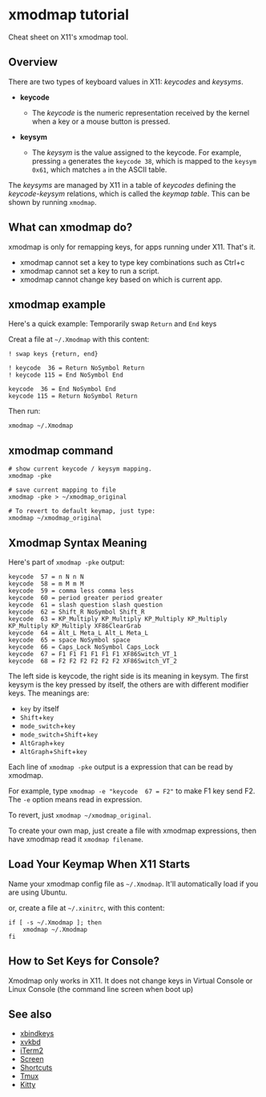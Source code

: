 # xmodmap tutorial

Cheat sheet on X11's xmodmap tool.

## Overview

There are two types of keyboard values in X11: *keycodes* and *keysyms*.

- **keycode**
    - The *keycode* is the numeric representation received by the kernel when a key or a mouse button is pressed.

- **keysym**
    - The *keysym* is the value assigned to the keycode. For example, pressing `a` generates the `keycode 38`, which is mapped to the `keysym 0x61`, which matches `a` in the ASCII table.

The *keysyms* are managed by X11 in a table of *keycodes* defining the *keycode-keysym* relations, which is called the *keymap table*. This can be shown by running `xmodmap`.

## What can xmodmap do?

xmodmap is only for remapping keys, for apps running under X11. That's it.

- xmodmap cannot set a key to type key combinations such as Ctrl+c
- xmodmap cannot set a key to run a script.
- xmodmap cannot change key based on which is current app.

## xmodmap example

Here's a quick example: Temporarily swap `Return` and `End` keys

Creat a file at `~/.Xmodmap` with this content:

```text
! swap keys {return, end}

! keycode  36 = Return NoSymbol Return
! keycode 115 = End NoSymbol End

keycode  36 = End NoSymbol End
keycode 115 = Return NoSymbol Return
```

Then run:

```shell
xmodmap ~/.Xmodmap
```

## xmodmap command

```shell
# show current keycode / keysym mapping.
xmodmap -pke
```

```shell
# save current mapping to file
xmodmap -pke > ~/xmodmap_original
```
```shell
# To revert to default keymap, just type:
xmodmap ~/xmodmap_original
```

## Xmodmap Syntax Meaning

Here's part of `xmodmap -pke` output:

```text
keycode  57 = n N n N
keycode  58 = m M m M
keycode  59 = comma less comma less
keycode  60 = period greater period greater
keycode  61 = slash question slash question
keycode  62 = Shift_R NoSymbol Shift_R
keycode  63 = KP_Multiply KP_Multiply KP_Multiply KP_Multiply KP_Multiply KP_Multiply XF86ClearGrab
keycode  64 = Alt_L Meta_L Alt_L Meta_L
keycode  65 = space NoSymbol space
keycode  66 = Caps_Lock NoSymbol Caps_Lock
keycode  67 = F1 F1 F1 F1 F1 F1 XF86Switch_VT_1
keycode  68 = F2 F2 F2 F2 F2 F2 XF86Switch_VT_2
```

The left side is keycode, the right side is its meaning in keysym. The first keysym is the key pressed by itself, the others are with different modifier keys. The meanings are:

* `key` by itself
* `Shift`+`key`
* `mode_switch`+`key`
* `mode_switch`+`Shift`+`key`
* `AltGraph`+`key`
* `AltGraph`+`Shift`+`key`

Each line of `xmodmap -pke` output is a expression that can be read by xmodmap.

For example, type `xmodmap -e "keycode  67 = F2"` to make F1 key send F2. The `-e` option means read in expression.

To revert, just `xmodmap ~/xmodmap_original`.

To create your own map, just create a file with xmodmap expressions, then have xmodmap read it `xmodmap filename`.

## Load Your Keymap When X11 Starts

Name your xmodmap config file as `~/.Xmodmap`. It'll automatically load if you are using Ubuntu.

or, create a file at `~/.xinitrc`, with this content:

```shell
if [ -s ~/.Xmodmap ]; then
    xmodmap ~/.Xmodmap
fi
```

## How to Set Keys for Console?

Xmodmap only works in X11. It does not change keys in Virtual Console or Linux Console (the command line screen when boot up)

## See also

- [xbindkeys](xbindkeys.md)
- [xvkbd](xvkbd.md)
- [iTerm2](../terminal/iterm2.md)
- [Screen](../terminal/screen.md)
- [Shortcuts](shortcuts.md)
- [Tmux](../terminal/tmux.md)
- [Kitty](../terminal/kitty/kitty.md)
